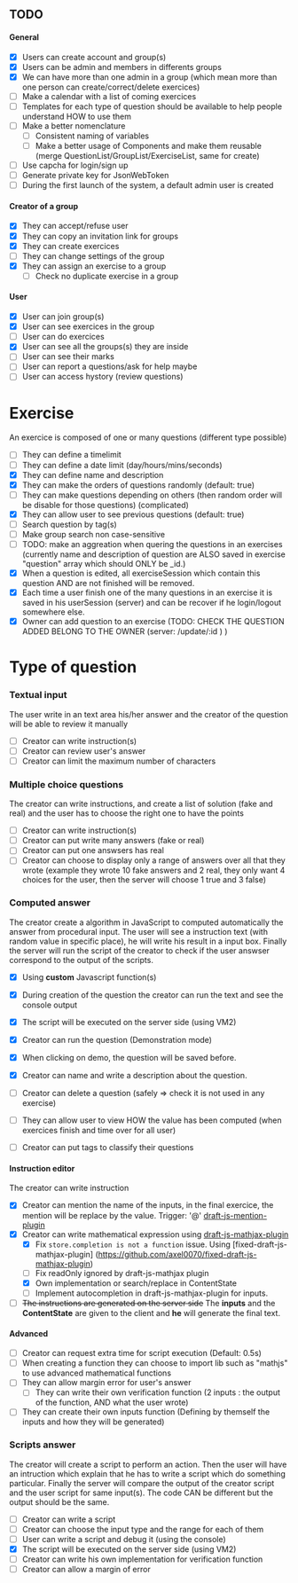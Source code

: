 ## TODO

#### General
- [x] Users can create account and group(s)
- [x] Users can be admin and members in differents groups
- [x] We can have more than one admin in a group (which mean more than one person can create/correct/delete exercices)
- [ ] Make a calendar with a list of coming exercices
- [ ] Templates for each type of question should be available to help people understand HOW to use them
- [ ] Make a better nomenclature
	- [ ] Consistent naming of variables
	- [ ] Make a better usage of Components and make them reusable (merge QuestionList/GroupList/ExerciseList, same for create)
- [ ] Use capcha for login/sign up
- [ ] Generate private key for JsonWebToken
- [ ] During the first launch of the system, a default admin user is created

#### Creator of a group
- [x] They can accept/refuse user
- [x] They can copy an invitation link for groups
- [x] They can create exercices
- [ ] They can change settings of the group
- [x] They can assign an exercise to a group
	- [ ] Check no duplicate exercise in a group

#### User
- [x] User can join group(s)
- [x] User can see exercices in the group
- [ ] User can do exercices
- [x] User can see all the groups(s) they are inside
- [ ] User can see their marks
- [ ] User can report a questions/ask for help maybe
- [ ] User can access hystory (review questions)

# Exercise
An exercice is composed of one or many questions (different type possible)

- [ ] They can define a timelimit
- [ ] They can define a date limit (day/hours/mins/seconds)
- [x] They can define name and description
- [x] They can make the orders of questions randomly (default: true)
- [ ] They can make questions depending on others (then random order will be disable for those questions) (complicated)
- [x] They can allow user to see previous questions (default: true)
- [ ] Search question by tag(s)
- [ ] Make group search non case-sensitive
- [ ] TODO: make an aggreation when quering the questions in an exercises (currently name and description of question are ALSO saved in exercise "question" array which should ONLY be _id.)
- [x] When a question is edited, all exerciseSession which contain this question AND are not finished will be removed.
- [x] Each time a user finish one of the many questions in an exercise it is saved in his userSession (server) and can be recover if he login/logout somewhere else.
- [x] Owner can add question to an exercise (TODO: CHECK THE QUESTION ADDED BELONG TO THE OWNER (server: /update/:id ) )

# Type of question

### Textual input
The user write in an text area his/her answer and the creator of the question will be able to review it manually

- [ ] Creator can write instruction(s)
- [ ] Creator can review user's answer
- [ ] Creator can limit the maximum number of characters

### Multiple choice questions
The creator can write instructions, and create a list of solution (fake and real) and the user has to choose the right one to have the points

- [ ] Creator can write instruction(s)
- [ ] Creator can put write many answers (fake or real)
- [ ] Creator can put one answsers has real
- [ ] Creator can choose to display only a range of answers over all that they wrote (example they wrote 10 fake answers and 2 real, they only want 4 choices for the user, then the server will choose 1 true and 3 false)

### Computed answer
The creator create a algorithm in JavaScript to computed automatically the answer from procedural input. 
The user will see a instruction text (with random value in specific place), he will write his result in a input box.
Finally the server will run the script of the creator to check if the user answser correspond to the output of the scripts.

- [x] Using **custom** Javascript function(s)
- [x] During creation of the question the creator can run the text and see the console output
- [x] The script will be executed on the server side (using VM2)
- [x] Creator can run the question (Demonstration mode)
- [x] When clicking on demo, the question will be saved before.
- [x] Creator can name and write a description about the question.
- [ ] Creator can delete a question (safely => check it is not used in any exercise)

- [ ] They can allow user to view HOW the value has been computed (when exercices finish and time over for all user)
- [ ] Creator can put tags to classify their questions


#### Instruction editor
The creator can write instruction 

- [x] Creator can mention the name of the inputs, in the final exercice, the mention will be replace by the value. Trigger: '@' [draft-js-mention-plugin](https://www.draft-js-plugins.com/plugin/mention)
- [x] Creator can write mathematical expression using [draft-js-mathjax-plugin](https://github.com/efloti/draft-js-mathjax-plugin)
	- [x] Fix `store.completion is not a function` issue. Using [fixed-draft-js-mathjax-plugin] (https://github.com/axel0070/fixed-draft-js-mathjax-plugin)
	- [ ] Fix readOnly ignored by draft-js-mathjax plugin
	- [x] Own implementation or search/replace in ContentState
	- [ ] Implement autocompletion in draft-js-mathjax-plugin for inputs.

- [ ] ~~The instructions are generated on the server side~~ The **inputs** and the **ContentState** are given to the client and **he** will generate the final text.

#### Advanced
- [ ] Creator can request extra time for script execution (Default: 0.5s)
- [ ] When creating a function they can choose to import lib such as "mathjs" to use advanced mathematical functions
- [ ] They can allow margin error for user's answer
	- [ ] They can write their own verification function (2 inputs : the output of the function, AND what the user wrote)
- [ ] They can create their own inputs function (Defining by themself the inputs and how they will be generated)

### Scripts answer
The creator will create a script to perform an action. 
Then the user will have an intruction which explain that he has to write a script which do something particular.
Finally the server will compare the output of the creator script and the user script for same input(s). 
The code CAN be different but the output should be the same.

- [ ] Creator can write a script
- [ ] Creator can choose the input type and the range for each of them
- [ ] User can write a script and debug it (using the console)
- [x] The script will be executed on the server side (using VM2)
- [ ] Creator can write his own implementation for verification function
- [ ] Creator can allow a margin of error